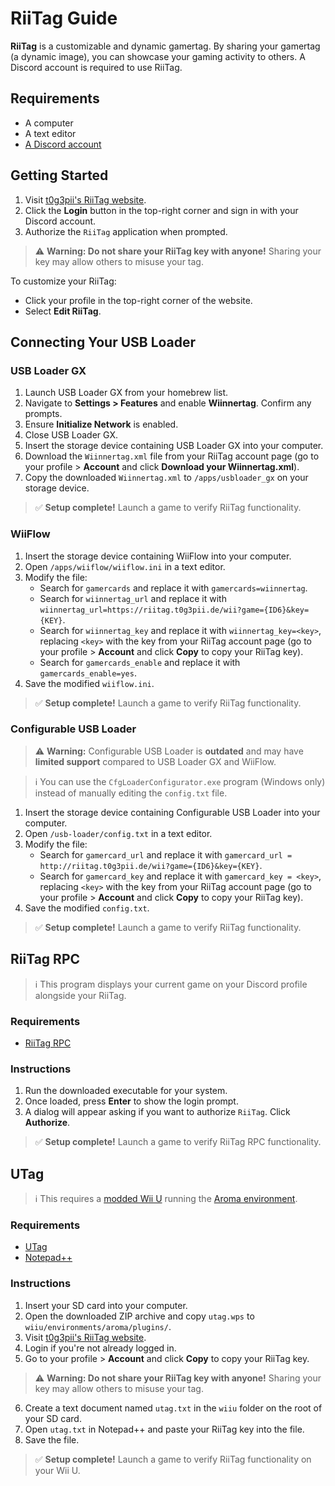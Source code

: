 # RiiTag Guide

**RiiTag** is a customizable and dynamic gamertag. By sharing your gamertag (a dynamic image), you can showcase your gaming activity to others. A Discord account is required to use RiiTag.

## Requirements
- A computer
- A text editor
- [A Discord account](https://discord.com/login)

## Getting Started

1. Visit [t0g3pii's RiiTag website](https://riitag.t0g3pii.de/).
2. Click the **Login** button in the top-right corner and sign in with your Discord account.
3. Authorize the `RiiTag` application when prompted.

> ⚠️ **Warning: Do not share your RiiTag key with anyone!** Sharing your key may allow others to misuse your tag.

To customize your RiiTag:
- Click your profile in the top-right corner of the website.
- Select **Edit RiiTag**.

## Connecting Your USB Loader

### USB Loader GX

1. Launch USB Loader GX from your homebrew list.
2. Navigate to **Settings > Features** and enable **Wiinnertag**. Confirm any prompts.
3. Ensure **Initialize Network** is enabled.
4. Close USB Loader GX.
5. Insert the storage device containing USB Loader GX into your computer.
6. Download the `Wiinnertag.xml` file from your RiiTag account page (go to your profile > **Account** and click **Download your Wiinnertag.xml**).
7. Copy the downloaded `Wiinnertag.xml` to `/apps/usbloader_gx` on your storage device.

> ✅ **Setup complete!** Launch a game to verify RiiTag functionality.

### WiiFlow

1. Insert the storage device containing WiiFlow into your computer.
2. Open `/apps/wiiflow/wiiflow.ini` in a text editor.
3. Modify the file:
    - Search for `gamercards` and replace it with `gamercards=wiinnertag`.
    - Search for `wiinnertag_url` and replace it with `wiinnertag_url=https://riitag.t0g3pii.de/wii?game={ID6}&key={KEY}`.
    - Search for `wiinnertag_key` and replace it with `wiinnertag_key=<key>`, replacing `<key>` with the key from your RiiTag account page (go to your profile > **Account** and click **Copy** to copy your RiiTag key).
    - Search for `gamercards_enable` and replace it with `gamercards_enable=yes`.
4. Save the modified `wiiflow.ini`.

> ✅ **Setup complete!** Launch a game to verify RiiTag functionality.

### Configurable USB Loader

> ⚠️ **Warning:** Configurable USB Loader is **outdated** and may have **limited support** compared to USB Loader GX and WiiFlow.

> ℹ️ You can use the `CfgLoaderConfigurator.exe` program (Windows only) instead of manually editing the `config.txt` file.

1. Insert the storage device containing Configurable USB Loader into your computer.
2. Open `/usb-loader/config.txt` in a text editor.
3. Modify the file:
    - Search for `gamercard_url` and replace it with `gamercard_url = http://riitag.t0g3pii.de/wii?game={ID6}&key={KEY}`.
    - Search for `gamercard_key` and replace it with `gamercard_key = <key>`, replacing `<key>` with the key from your RiiTag account page (go to your profile > **Account** and click **Copy** to copy your RiiTag key).
4. Save the modified `config.txt`.

> ✅ **Setup complete!** Launch a game to verify RiiTag functionality.

## RiiTag RPC

> ℹ️ This program displays your current game on your Discord profile alongside your RiiTag.

### Requirements
- [RiiTag RPC](https://github.com/t0g3pii/RiiTag-RPC/releases/latest)

### Instructions

1. Run the downloaded executable for your system.
2. Once loaded, press **Enter** to show the login prompt.
3. A dialog will appear asking if you want to authorize `RiiTag`. Click **Authorize**.

> ✅ **Setup complete!** Launch a game to verify RiiTag RPC functionality.

## UTag

> ℹ️ This requires a [modded Wii U](https://wiiu.hacks.guide/) running the [Aroma environment](https://wiiu.hacks.guide/aroma/getting-started).

### Requirements
- [UTag](https://github.com/t0g3pii/UTag/releases/latest)
- [Notepad++](https://notepad-plus-plus.org/downloads/)

### Instructions

1. Insert your SD card into your computer.
2. Open the downloaded ZIP archive and copy `utag.wps` to `wiiu/environments/aroma/plugins/`.
3. Visit [t0g3pii's RiiTag website](https://riitag.t0g3pii.de/).
4. Login if you're not already logged in.
5. Go to your profile > **Account** and click **Copy** to copy your RiiTag key.

> ⚠️ **Warning: Do not share your RiiTag key with anyone!** Sharing your key may allow others to misuse your tag.

6. Create a text document named `utag.txt` in the `wiiu` folder on the root of your SD card.
7. Open `utag.txt` in Notepad++ and paste your RiiTag key into the file.
8. Save the file.

> ✅ **Setup complete!** Launch a game to verify RiiTag functionality on your Wii U.
